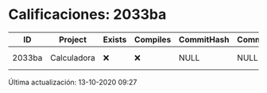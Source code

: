 # Calificaciones: 2033ba
|ID|Project|Exists|Compiles|CommitHash|CommitDate|CheckDate|Comments|
|-|-|-|-|-|-|-|-|
|2033ba|Calculadora|❌|❌|NULL|NULL|NULL|No tienes ningún archivo en RobMotyDel/PracticasComputacionI/Calculadora|

Última actualización: 13-10-2020 09:27
